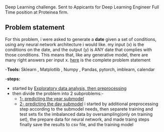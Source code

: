 Deep Learning challenge. Sent to Appicants for Deep Learning Engineer Full Time position at Proteinea firm.
## Problem statement
For this problem, i were asked to generate a **date** given a set of conditions, using any neural network architecture i would like. my input (x) is the conditions on the date, and the output (y) is ANY date that complies with those conditions. This means that, like any generative model, there are many right answers per input x.
[here](https://github.com/salama4ai/Proteinea/blob/main/problem%20statement/Deep%20Learning%20Challenge.pdf) is the complete problem statement 

-**Tools:** Sklearn , Matplotlib , Numpy , Pandas, pytorch, imblearn, calendar
        
-**steps:** 
+ started by [Exploratory data analysis, then preprocessing](https://github.com/salama4ai/Proteinea/blob/main/model/preprocessing.ipynb)
+ then divide the problem into 2 subproblems:- 
	+ [1- predicting the year submodel](https://github.com/salama4ai/Proteinea/blob/main/model/training_years.ipynb)
	+ [2- predicting the day submodel](https://github.com/salama4ai/Proteinea/blob/main/model/training_days.ipynb)
	i started by additional preprocessing step according to the submodel needs, then separete training and test sets  fix the imbalanced data by oversampling(only on training set), the prepare data for neural network, and made traing steps finally save the results to csv file, and the training model
